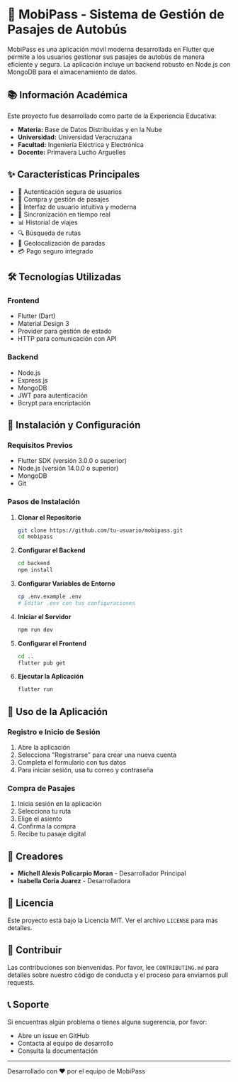 # 🚌 MobiPass - Sistema de Gestión de Pasajes de Autobús

MobiPass es una aplicación móvil moderna desarrollada en Flutter que permite a los usuarios gestionar sus pasajes de autobús de manera eficiente y segura. La aplicación incluye un backend robusto en Node.js con MongoDB para el almacenamiento de datos.

## 📚 Información Académica

Este proyecto fue desarrollado como parte de la Experiencia Educativa:
- **Materia:** Base de Datos Distribuidas y en la Nube
- **Universidad:** Universidad Veracruzana
- **Facultad:** Ingeniería Eléctrica y Electrónica
- **Docente:** Primavera Lucho Arguelles

## ✨ Características Principales

- 🔐 Autenticación segura de usuarios
- 🎫 Compra y gestión de pasajes
- 📱 Interfaz de usuario intuitiva y moderna
- 🔄 Sincronización en tiempo real
- 📊 Historial de viajes
- 🔍 Búsqueda de rutas
- 📍 Geolocalización de paradas
- 💳 Pago seguro integrado

## 🛠️ Tecnologías Utilizadas

### Frontend
- Flutter (Dart)
- Material Design 3
- Provider para gestión de estado
- HTTP para comunicación con API

### Backend
- Node.js
- Express.js
- MongoDB
- JWT para autenticación
- Bcrypt para encriptación

## 🚀 Instalación y Configuración

### Requisitos Previos
- Flutter SDK (versión 3.0.0 o superior)
- Node.js (versión 14.0.0 o superior)
- MongoDB
- Git

### Pasos de Instalación

1. **Clonar el Repositorio**
   ```bash
   git clone https://github.com/tu-usuario/mobipass.git
   cd mobipass
   ```

2. **Configurar el Backend**
   ```bash
   cd backend
   npm install
   ```

3. **Configurar Variables de Entorno**
   ```bash
   cp .env.example .env
   # Editar .env con tus configuraciones
   ```

4. **Iniciar el Servidor**
   ```bash
   npm run dev
   ```

5. **Configurar el Frontend**
   ```bash
   cd ..
   flutter pub get
   ```

6. **Ejecutar la Aplicación**
   ```bash
   flutter run
   ```

## 📱 Uso de la Aplicación

### Registro e Inicio de Sesión
1. Abre la aplicación
2. Selecciona "Registrarse" para crear una nueva cuenta
3. Completa el formulario con tus datos
4. Para iniciar sesión, usa tu correo y contraseña

### Compra de Pasajes
1. Inicia sesión en la aplicación
2. Selecciona tu ruta
3. Elige el asiento
4. Confirma la compra
5. Recibe tu pasaje digital

## 👥 Creadores

- **Michell Alexis Policarpio Moran** - Desarrollador Principal
- **Isabella Coria Juarez** - Desarrolladora

## 📄 Licencia

Este proyecto está bajo la Licencia MIT. Ver el archivo `LICENSE` para más detalles.

## 🤝 Contribuir

Las contribuciones son bienvenidas. Por favor, lee `CONTRIBUTING.md` para detalles sobre nuestro código de conducta y el proceso para enviarnos pull requests.

## 📞 Soporte

Si encuentras algún problema o tienes alguna sugerencia, por favor:
- Abre un issue en GitHub
- Contacta al equipo de desarrollo
- Consulta la documentación

---

Desarrollado con ❤️ por el equipo de MobiPass
